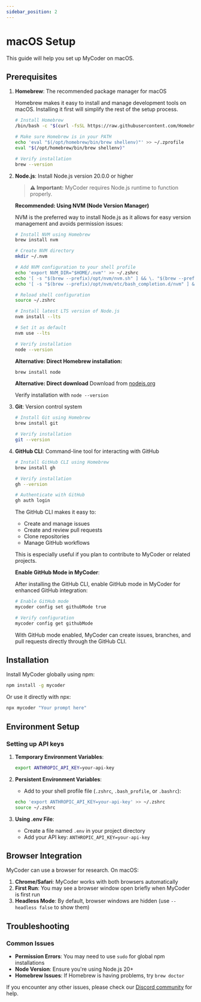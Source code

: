 ```yaml
---
sidebar_position: 2
---
```


# macOS Setup

This guide will help you set up MyCoder on macOS.

## Prerequisites

1. **Homebrew**: The recommended package manager for macOS
   
   Homebrew makes it easy to install and manage development tools on macOS. Installing it first will simplify the rest of the setup process.
   
   ```bash
   # Install Homebrew
   /bin/bash -c "$(curl -fsSL https://raw.githubusercontent.com/Homebrew/install/HEAD/install.sh)"
   
   # Make sure Homebrew is in your PATH
   echo 'eval "$(/opt/homebrew/bin/brew shellenv)"' >> ~/.zprofile
   eval "$(/opt/homebrew/bin/brew shellenv)"
   
   # Verify installation
   brew --version
   ```

2. **Node.js**: Install Node.js version 20.0.0 or higher
   
   > **⚠️ Important:** MyCoder requires Node.js runtime to function properly.
   
   **Recommended: Using NVM (Node Version Manager)**
   
   NVM is the preferred way to install Node.js as it allows for easy version management and avoids permission issues:
   
   ```bash
   # Install NVM using Homebrew
   brew install nvm
   
   # Create NVM directory
   mkdir ~/.nvm
   
   # Add NVM configuration to your shell profile
   echo 'export NVM_DIR="$HOME/.nvm"' >> ~/.zshrc
   echo '[ -s "$(brew --prefix)/opt/nvm/nvm.sh" ] && \. "$(brew --prefix)/opt/nvm/nvm.sh"' >> ~/.zshrc
   echo '[ -s "$(brew --prefix)/opt/nvm/etc/bash_completion.d/nvm" ] && \. "$(brew --prefix)/opt/nvm/etc/bash_completion.d/nvm"' >> ~/.zshrc
   
   # Reload shell configuration
   source ~/.zshrc
   
   # Install latest LTS version of Node.js
   nvm install --lts
   
   # Set it as default
   nvm use --lts
   
   # Verify installation
   node --version
   ```
   
   **Alternative: Direct Homebrew installation:**
   ```bash
   brew install node
   ```
   
   **Alternative: Direct download**
   Download from [nodejs.org](https://nodejs.org/)
   
   Verify installation with `node --version`

3. **Git**: Version control system
   ```bash
   # Install Git using Homebrew
   brew install git
   
   # Verify installation
   git --version
   ```

4. **GitHub CLI**: Command-line tool for interacting with GitHub
   ```bash
   # Install GitHub CLI using Homebrew
   brew install gh
   
   # Verify installation
   gh --version
   
   # Authenticate with GitHub
   gh auth login
   ```
   
   The GitHub CLI makes it easy to:
   - Create and manage issues
   - Create and review pull requests
   - Clone repositories
   - Manage GitHub workflows
   
   This is especially useful if you plan to contribute to MyCoder or related projects.
   
   **Enable GitHub Mode in MyCoder**:
   
   After installing the GitHub CLI, enable GitHub mode in MyCoder for enhanced GitHub integration:
   
   ```bash
   # Enable GitHub mode
   mycoder config set githubMode true
   
   # Verify configuration
   mycoder config get githubMode
   ```
   
   With GitHub mode enabled, MyCoder can create issues, branches, and pull requests directly through the GitHub CLI.

## Installation

Install MyCoder globally using npm:

```bash
npm install -g mycoder
```

Or use it directly with npx:

```bash
npx mycoder "Your prompt here"
```

## Environment Setup

### Setting up API keys

1. **Temporary Environment Variables**:
   ```bash
   export ANTHROPIC_API_KEY=your-api-key
   ```

2. **Persistent Environment Variables**:
   - Add to your shell profile file (`.zshrc`, `.bash_profile`, or `.bashrc`):
   ```bash
   echo 'export ANTHROPIC_API_KEY=your-api-key' >> ~/.zshrc
   source ~/.zshrc
   ```

3. **Using .env File**:
   - Create a file named `.env` in your project directory
   - Add your API key: `ANTHROPIC_API_KEY=your-api-key`

## Browser Integration

MyCoder can use a browser for research. On macOS:

1. **Chrome/Safari**: MyCoder works with both browsers automatically
2. **First Run**: You may see a browser window open briefly when MyCoder is first run
3. **Headless Mode**: By default, browser windows are hidden (use `--headless false` to show them)

## Troubleshooting

### Common Issues

- **Permission Errors**: You may need to use `sudo` for global npm installations
- **Node Version**: Ensure you're using Node.js 20+
- **Homebrew Issues**: If Homebrew is having problems, try `brew doctor`

If you encounter any other issues, please check our [Discord community](https://discord.gg/5K6TYrHGHt) for help.